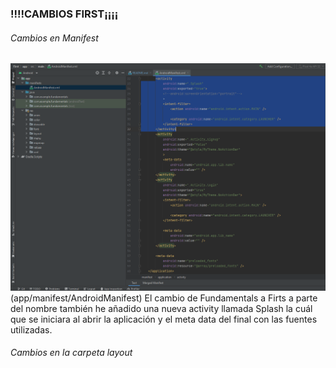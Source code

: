 ### !!!!CAMBIOS FIRST¡¡¡¡
###### Cambios en Manifest
![GitHub Logo](/images/manifest.png)
(app/manifest/AndroidManifest)
El cambio de Fundamentals a Firts a parte del nombre también he añadido una nueva activity llamada Splash la cuál que se iniciara al abrir la aplicación 
y el meta data del final con las fuentes utilizadas.

###### Cambios en la carpeta layout

[//]: # (![GitHub Logo]&#40;/images/activity_main.png&#41;)
